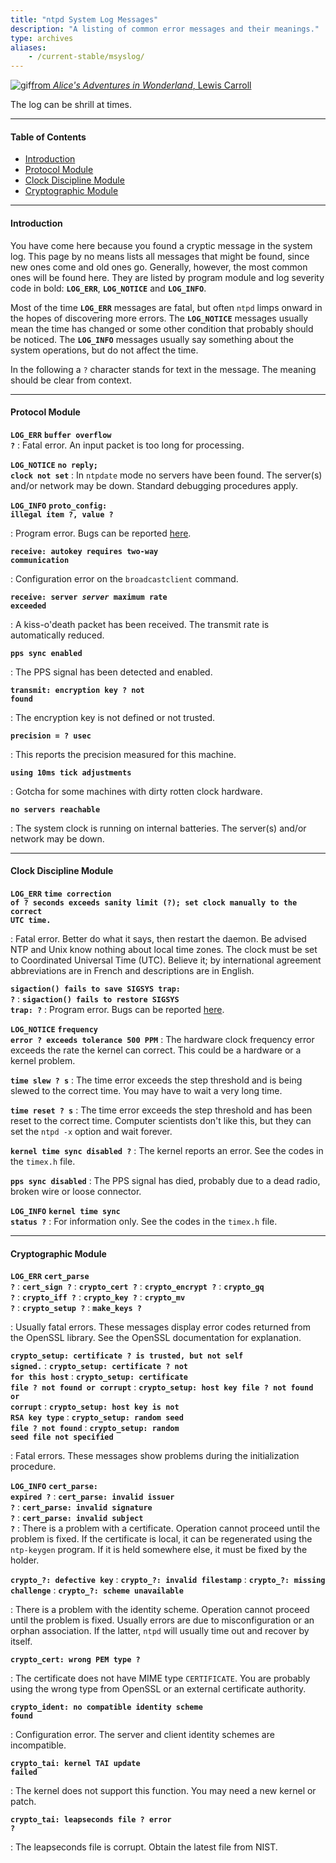 ```yaml
---
title: "ntpd System Log Messages"
description: "A listing of common error messages and their meanings."
type: archives
aliases:
    - /current-stable/msyslog/
---
```


![gif](/documentation/pic/flatheads.gif)[from _Alice's Adventures in Wonderland_, Lewis Carroll](/reflib/pictures/)

The log can be shrill at times.

* * *

#### Table of Contents

*   [Introduction](/documentation/4.2.8-series/msyslog/#introduction)
*   [Protocol Module](/documentation/4.2.8-series/msyslog/#protocol-module)
*   [Clock Discipline Module](/documentation/4.2.8-series/msyslog/#clock-discipline-module)
*   [Cryptographic Module](/documentation/4.2.8-series/msyslog/#cryptographic-module)

* * *

#### Introduction

You have come here because you found a cryptic message in the system log. This page by no means lists all messages that might be found, since new ones come and old ones go. Generally, however, the most common ones will be found here. They are listed by program module and log severity code in bold: <code>**LOG_ERR**</code>, <code>**LOG_NOTICE**</code> and <code>**LOG_INFO**</code>.

Most of the time <code>**LOG_ERR**</code> messages are fatal, but often <code>ntpd</code> limps onward in the hopes of discovering more errors. The <code>**LOG_NOTICE**</code> messages usually mean the time has changed or some other condition that probably should be noticed. The <code>**LOG_INFO**</code> messages usually say something about the system operations, but do not affect the time.

In the following a <code>?</code> character stands for text in the message. The meaning should be clear from context.

* * *

#### Protocol Module

<code>**LOG_ERR**</code>
<code>**buffer overflow ?**</code>
: Fatal error. An input packet is too long for processing.

<code>**LOG_NOTICE**</code>
<code>**no reply; clock not set**</code>
: In <code>ntpdate</code> mode no servers have been found. The server(s) and/or network may be down. Standard debugging procedures apply.

<code>**LOG_INFO**</code>
<code>**proto_config: illegal item ?, value ?**</code>

: Program error. Bugs can be reported [here](/documentation/4.2.8-series/bugs/).

<code>**receive: autokey requires two-way communication**</code>

: Configuration error on the <code>broadcastclient</code> command.

<code>**receive: server _server_ maximum rate exceeded**</code>

: A kiss-o'death packet has been received. The transmit rate is automatically reduced.

<code>**pps sync enabled**</code>

: The PPS signal has been detected and enabled.

<code>**transmit: encryption key ? not found**</code>

: The encryption key is not defined or not trusted.

<code>**precision = ? usec**</code>

: This reports the precision measured for this machine.

<code>**using 10ms tick adjustments**</code>

: Gotcha for some machines with dirty rotten clock hardware.

<code>**no servers reachable**</code>

: The system clock is running on internal batteries. The server(s) and/or network may be down.

* * *

#### Clock Discipline Module

<code>**LOG_ERR**</code>
<code>**time correction of ? seconds exceeds sanity limit (?); set clock manually to the correct UTC time.**</code>

: Fatal error. Better do what it says, then restart the daemon. Be advised NTP and Unix know nothing about local time zones. The clock must be set to Coordinated Universal Time (UTC). Believe it; by international agreement abbreviations are in French and descriptions are in English.

<code>**sigaction() fails to save SIGSYS trap: ?**</code>
: <code>**sigaction() fails to restore SIGSYS trap: ?**</code>
: Program error. Bugs can be reported [here](/documentation/4.2.8-series/bugs/).

<code>**LOG_NOTICE**</code>
<code>**frequency error ? exceeds tolerance 500 PPM**</code>
: The hardware clock frequency error exceeds the rate the kernel can correct. This could be a hardware or a kernel problem.

<code>**time slew ? s**</code>
: The time error exceeds the step threshold and is being slewed to the correct time. You may have to wait a very long time.

<code>**time reset ? s**</code>
: The time error exceeds the step threshold and has been reset to the correct time. Computer scientists don't like this, but they can set the <code>ntpd -x</code> option and wait forever.

<code>**kernel time sync disabled ?**</code>
: The kernel reports an error. See the codes in the <code>timex.h</code> file.

<code>**pps sync disabled**</code>
: The PPS signal has died, probably due to a dead radio, broken wire or loose connector.

<code>**LOG_INFO**</code>
<code>**kernel time sync status ?**</code>
: For information only. See the codes in the <code>timex.h</code> file.

* * *

#### Cryptographic Module

<code>**LOG_ERR**</code>
<code>**cert_parse ?**</code>
: <code>**cert_sign ?**</code>
: <code>**crypto_cert ?**</code>
: <code>**crypto_encrypt ?**</code>
: <code>**crypto_gq ?**</code>
: <code>**crypto_iff ?**</code>
: <code>**crypto_key ?**</code>
: <code>**crypto_mv ?**</code>
: <code>**crypto_setup ?**</code>
: <code>**make_keys ?**</code>

: Usually fatal errors. These messages display error codes returned from the OpenSSL library. See the OpenSSL documentation for explanation.

<code>**crypto_setup: certificate ? is trusted, but not self signed.**</code>
: <code>**crypto_setup: certificate ? not for this host**</code>
: <code>**crypto_setup: certificate file ? not found or corrupt**</code>
: <code>**crypto_setup: host key file ? not found or corrupt**</code>
: <code>**crypto_setup: host key is not RSA key type**</code>
: <code>**crypto_setup: random seed file ? not found**</code>
: <code>**crypto_setup: random seed file not specified**</code>

: Fatal errors. These messages show problems during the initialization procedure.

<code>**LOG_INFO**</code>
<code>**cert_parse: expired ?**</code>
: <code>**cert_parse: invalid issuer ?**</code>
: <code>**cert_parse: invalid signature ?**</code>
: <code>**cert_parse: invalid subject ?**</code>
: There is a problem with a certificate. Operation cannot proceed until the problem is fixed. If the certificate is local, it can be regenerated using the <code>ntp-keygen</code> program. If it is held somewhere else, it must be fixed by the holder.

<code>**crypto\_?: defective key**</code>
: <code>**crypto\_?: invalid filestamp**</code>
: <code>**crypto\_?: missing challenge**</code>
: <code>**crypto\_?: scheme unavailable**</code>

: There is a problem with the identity scheme. Operation cannot proceed until the problem is fixed. Usually errors are due to misconfiguration or an orphan association. If the latter, <code>ntpd</code> will usually time out and recover by itself.

<code>**crypto_cert: wrong PEM type ?**</code>

: The certificate does not have MIME type <code>CERTIFICATE</code>. You are probably using the wrong type from OpenSSL or an external certificate authority.

<code>**crypto_ident: no compatible identity scheme found**</code>

: Configuration error. The server and client identity schemes are incompatible.

<code>**crypto_tai: kernel TAI update failed**</code>

: The kernel does not support this function. You may need a new kernel or patch.

<code>**crypto_tai: leapseconds file ? error ?**</code>

: The leapseconds file is corrupt. Obtain the latest file from NIST.